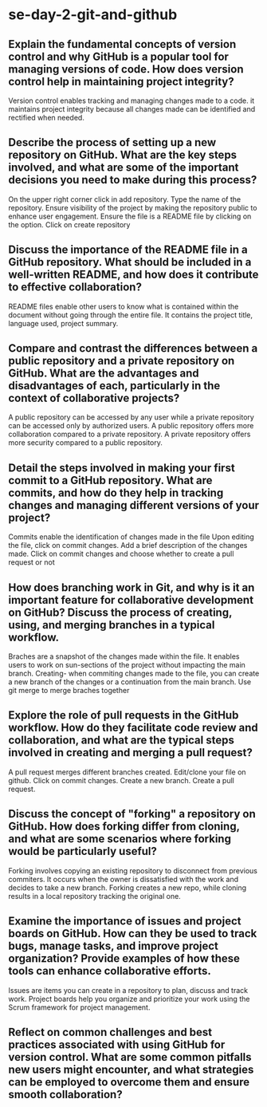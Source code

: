# se-day-2-git-and-github
## Explain the fundamental concepts of version control and why GitHub is a popular tool for managing versions of code. How does version control help in maintaining project integrity?
Version control enables tracking and managing changes made to a code. it maintains project integrity because all changes made can be identified and rectified when needed.
## Describe the process of setting up a new repository on GitHub. What are the key steps involved, and what are some of the important decisions you need to make during this process?
On the upper right corner click in add repository.
Type the name of the repository.
Ensure visibility of the project by making the repository public to enhance user engagement.
Ensure the file is a README file by clicking on the option.
Click on create repository
## Discuss the importance of the README file in a GitHub repository. What should be included in a well-written README, and how does it contribute to effective collaboration?
README files enable other users to know what is contained within the document without going through the entire file.
It contains the project title, language used, project summary.
## Compare and contrast the differences between a public repository and a private repository on GitHub. What are the advantages and disadvantages of each, particularly in the context of collaborative projects?
A public repository can be accessed by any user while a private repository can be accessed only by authorized users.
A public repository offers more collaboration compared to a private repository.
A private repository offers more security compared to a public repository.
## Detail the steps involved in making your first commit to a GitHub repository. What are commits, and how do they help in tracking changes and managing different versions of your project?
Commits enable the identification of changes made in the file
Upon editing the file, click on commit changes.
Add a brief description of the changes made.
Click on commit changes and choose whether to create a pull request or not
## How does branching work in Git, and why is it an important feature for collaborative development on GitHub? Discuss the process of creating, using, and merging branches in a typical workflow.
Braches are a snapshot of the changes made within the file. It enables users to work on sun-sections of the project without impacting the main branch.
Creating- when commiting changes made to the file, you can create a new branch of the changes or a continuation from the main branch.
Use git merge to merge braches together
## Explore the role of pull requests in the GitHub workflow. How do they facilitate code review and collaboration, and what are the typical steps involved in creating and merging a pull request?
A pull request merges different branches created.
Edit/clone your file on github.
Click on commit changes.
Create a new branch.
Create a pull request.
## Discuss the concept of "forking" a repository on GitHub. How does forking differ from cloning, and what are some scenarios where forking would be particularly useful?
Forking involves copying an existing repository to disconnect from previous commiters. It occurs when the owner is dissatisfied with the work and decides to take a new branch. Forking creates a new repo, while cloning results in a local repository tracking the original one.
## Examine the importance of issues and project boards on GitHub. How can they be used to track bugs, manage tasks, and improve project organization? Provide examples of how these tools can enhance collaborative efforts.
Issues are items you can create in a repository to plan, discuss and track work. Project boards help you organize and prioritize your work using the Scrum framework for project management.  
## Reflect on common challenges and best practices associated with using GitHub for version control. What are some common pitfalls new users might encounter, and what strategies can be employed to overcome them and ensure smooth collaboration?
